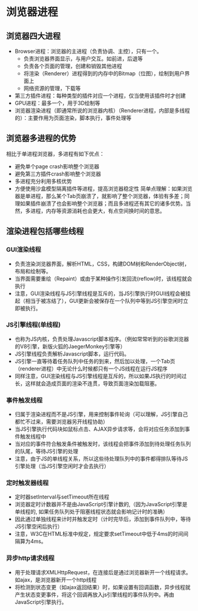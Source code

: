 # 浏览器进程

## 浏览器四大进程

* Browser进程：浏览器的主进程（负责协调、主控），只有一个。
  * 负责浏览器界面显示，与用户交互。如前进，后退等
  * 负责各个页面的管理，创建和销毁其他进程
  * 将渲染（Renderer）进程得到的内存中的Bitmap（位图），绘制到用户界面上
  * 网络资源的管理，下载等
* 第三方插件进程：每种类型的插件对应一个进程，仅当使用该插件时才创建
* GPU进程：最多一个，用于3D绘制等
* 浏览器渲染进程（即通常所说的浏览器内核）（Renderer进程，内部是多线程的）：主要作用为页面渲染，脚本执行，事件处理等

## 浏览器多进程的优势

相比于单进程浏览器，多进程有如下优点：

* 避免单个page crash影响整个浏览器
* 避免第三方插件crash影响整个浏览器
* 多进程充分利用多核优势
* 方便使用沙盒模型隔离插件等进程，提高浏览器稳定性
简单点理解：如果浏览器是单进程，那么某个Tab页崩溃了，就影响了整个浏览器，体验有多差；同理如果插件崩溃了也会影响整个浏览器；而且多进程还有其它的诸多优势。当然，多进程，内存等资源消耗也会更大，有点空间换时间的意思。

## 渲染进程包括哪些线程

### GUI渲染线程

* 负责渲染浏览器界面，解析HTML，CSS，构建DOM树和RenderObject树，布局和绘制等。
* 当界面需要重绘（Repaint）或由于某种操作引发回流(reflow)时，该线程就会执行
* 注意，GUI渲染线程与JS引擎线程是互斥的，当JS引擎执行时GUI线程会被挂起（相当于被冻结了），GUI更新会被保存在一个队列中等到JS引擎空闲时立即被执行。

### JS引擎线程(单线程)

* 也称为JS内核，负责处理Javascript脚本程序。（例如常常听到的谷歌浏览器的V8引擎，新版火狐的JaegerMonkey引擎等）
* JS引擎线程负责解析Javascript脚本，运行代码。
* JS引擎一直等待着任务队列中任务的到来，然后加以处理，一个Tab页（renderer进程）中无论什么时候都只有一个JS线程在运行JS程序
* 同样注意，GUI渲染线程与JS引擎线程是互斥的，所以如果JS执行的时间过长，这样就会造成页面的渲染不连贯，导致页面渲染加载阻塞。

### 事件触发线程

* 归属于渲染进程而不是JS引擎，用来控制事件轮询（可以理解，JS引擎自己都忙不过来，需要浏览器另开线程协助）
* 当JS引擎执行代码块如鼠标点击、AJAX异步请求等，会将对应任务添加到事件触发线程中
* 当对应的事件符合触发条件被触发时，该线程会把事件添加到待处理任务队列的队尾，等待JS引擎的处理
* 注意，由于JS的单线程关系，所以这些待处理队列中的事件都得排队等待JS引擎处理（当JS引擎空闲时才会去执行）

### 定时触发器线程

* 定时器setInterval与setTimeout所在线程
* 浏览器定时计数器并不是由JavaScript引擎计数的,（因为JavaScript引擎是单线程的, 如果任务队列处于阻塞线程状态就会影响记计时的准确）
* 因此通过单独线程来计时并触发定时（计时完毕后，添加到事件队列中，等待JS引擎空闲后执行）
* 注意，W3C在HTML标准中规定，规定要求setTimeout中低于4ms的时间间隔算为4ms。

### 异步http请求线程

* 用于处理请求XMLHttpRequest，在连接后是通过浏览器新开一个线程请求。如ajax，是浏览器新开一个http线程
* 将检测到状态变更（如ajax返回结果）时，如果设置有回调函数，异步线程就产生状态变更事件，将这个回调再放入js引擎线程的事件队列中。再由JavaScript引擎执行。

